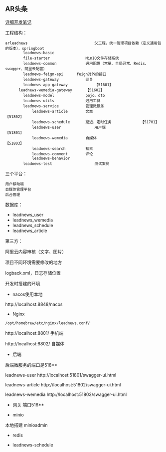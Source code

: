 AR头条
----

[详细开发笔记](./AR头条.md)

工程结构：

```
arleadnews								父工程，统一管理项目依赖（定义通用包的版本），springboot
		leadnews-basic
    	file-starter				MinIO文件存储系统
		leadnews-common				通用配置（常量、全局异常、Redis、swagger、阿里云配置）
		leadnews-feign-api		feign对外的接口
		leadnews-gateway			网关
    	leadnews-app-gateway			【51601】
      leadnews-wemedia-gateway		【51602】
		leadnews-model				pojo、dto
		leadnews-utils				通用工具
		leadnews-service			管理微服务
			leadnews-article		文章								【51802】
			leadnews-schedule		延迟、定时任务				【51701】
			leadnews-user				用户端							【51801】
			leadnews-wemedia		自媒体								【51803】
			leadnews-search			搜索
			leadnews-comment		评论
			leadnews-behavior		
		leadnews-test					测试案例
```

三个平台：

```
用户移动端
自媒体管理平台
后台管理
```

数据库：

- leadnews_user
- leadnews_wemedia
- leadnews_schedule
- leadnews_article

第三方：

阿里云内容审核（文字、图片）







项目不同环境需要修改的地方

logback.xml，日志存储位置



开发时搭建的环境

- nacos使用本地

http://localhost:8848/nacos

- Nginx

```
/opt/homebrew/etc/nginx/leadnews.conf/
```



http://localhost:8801/  手机端

http://localhost:8802/  自媒体

- 后端

后端微服务的端口是518**

leadnews-user  http://localhost:51801/swagger-ui.html

leadnews-article http://localhost:51802/swagger-ui.html

leadnews-wemedia  http://localhost:51803/swagger-ui.html

- 网关  端口516**

- minio

本地搭建 minioadmin





- redis



- leadnews-schedule
